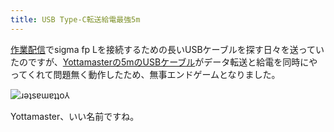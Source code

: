 ```yaml
---
title: USB Type-C転送給電最強5m
---
```

[作業配信](https://www.youtube.com/c/r7kamura)でsigma fp Lを接続するための長いUSBケーブルを探す日々を送っていたのですが、[Yottamasterの5mのUSBケーブル](https://www.amazon.co.jp/dp/B09Y1BY75P)がデータ転送と給電を同時にやってくれて問題無く動作したため、無事エンドゲームとなりました。

![](https://lh3.googleusercontent.com/NS2GQ21eF8dGvmOxORKbyAVz7QnXgsIQBtNaAqoyxGID_nijnhWQtF-AHYAPrcKWZnZtQTtHpoLw58L0PClGyhfe7lv8JYJGZzWH0kOWnzpGimiPO0ByGEiXDXval-zv_BMTTEAloPu6vNkiruXbbigBUGoyAjDEJAkDI2e6iQxw-NwBw08bWkvDXGWvVw "ɹǝʇsɐɯɐʇʇo⅄")

Yottamaster、いい名前ですね。
